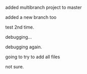 added multibranch project to master

added a new branch too

test 2nd time.

debugging...

debugging again.

going to try to add all files

not sure.
